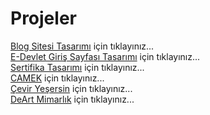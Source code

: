 # Projeler
<a href="https://hulyacrk.github.io/blog/">Blog Sitesi Tasarımı<a/> için tıklayınız... <br>
<a href="https://hulyacrk.github.io/edevlet/">E-Devlet Giriş Sayfası Tasarımı<a/> için tıklayınız... <br>
<a href="https://hulyacrk.github.io/cevir_sertifika/cevir_sertifika.html">Sertifika Tasarımı<a/> için tıklayınız... <br>
<a href="https://www.camek.com.tr/">CAMEK<a/> için tıklayınız... <br>
<a href="https://ceviryesersin.com/">Çevir Yeşersin<a/> için tıklayınız... <br>
<a href="https://www.deartmimarlik.com/">DeArt Mimarlık<a/> için tıklayınız... <br>
